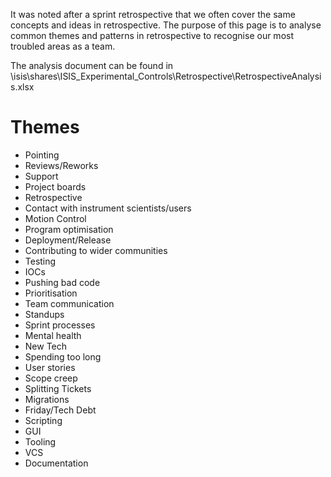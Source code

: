 It was noted after a sprint retrospective that we often cover the same concepts and ideas in retrospective. The purpose of this page is to analyse common themes and patterns in retrospective to recognise our most troubled areas as a team.

The analysis document can be found in \\isis\shares\ISIS_Experimental_Controls\Retrospective\RetrospectiveAnalysis.xlsx

# Themes

- Pointing	
- Reviews/Reworks	
- Support	
- Project boards	
- Retrospective	
- Contact with instrument scientists/users	
- Motion Control	
- Program optimisation	
- Deployment/Release	
- Contributing to wider communities	
- Testing	
- IOCs	
- Pushing bad code	
- Prioritisation	
- Team communication	
- Standups	
- Sprint processes	
- Mental health	
- New Tech	
- Spending too long	
- User stories	
- Scope creep	
- Splitting Tickets	
- Migrations	
- Friday/Tech Debt	
- Scripting	
- GUI	
- Tooling	
- VCS	
- Documentation

